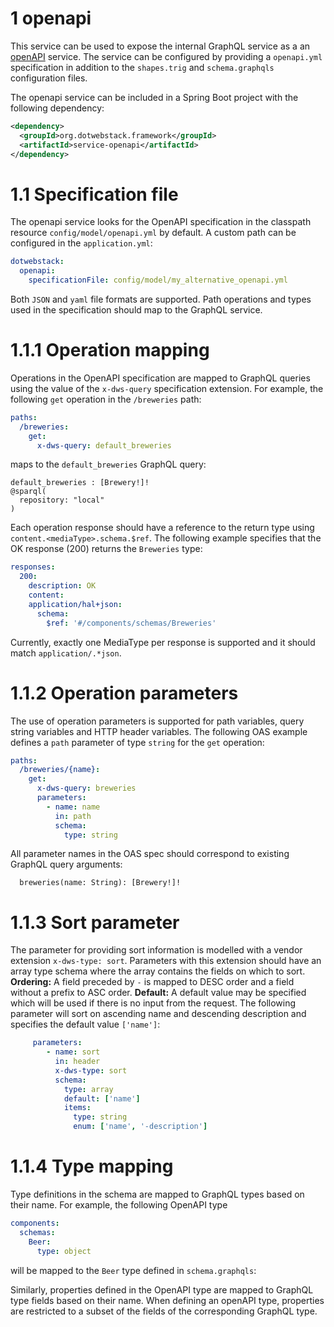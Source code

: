 # 1 openapi
This service can be used to expose the internal GraphQL service as a an [openAPI](https://swagger.io/specification/) service.
The service can be configured by providing a `openapi.yml` specification in addition to the `shapes.trig` and `schema.graphqls` configuration files.

The openapi service can be included in a Spring Boot project with the following dependency:
```xml
<dependency>
  <groupId>org.dotwebstack.framework</groupId>
  <artifactId>service-openapi</artifactId>
</dependency>
```

# 1.1 Specification file
The openapi service looks for the OpenAPI specification in the classpath resource `config/model/openapi.yml` by default.
A custom path can be configured in the `application.yml`:
```yaml
dotwebstack:
  openapi:
    specificationFile: config/model/my_alternative_openapi.yml
```
Both `JSON` and `yaml` file formats are supported.
Path operations and types used in the specification should map to the GraphQL service.

# 1.1.1 Operation mapping
Operations in the OpenAPI specification are mapped to GraphQL queries using the value of the `x-dws-query` specification extension. For example, the following `get` operation in the `/breweries` path:
```yaml
paths:
  /breweries:
    get:
      x-dws-query: default_breweries

```
 maps to the `default_breweries` GraphQL query:
```
default_breweries : [Brewery!]!
@sparql(
  repository: "local"
)
```
Each operation response should have a reference to the return type using `content.<mediaType>.schema.$ref`. The following example specifies that the OK response (200) returns the `Breweries` type:
```yaml
responses:
  200:
    description: OK
    content:
    application/hal+json:
      schema:
        $ref: '#/components/schemas/Breweries'
```
Currently, exactly one MediaType per response is supported and it should match `application/.*json`.

# 1.1.2 Operation parameters
The use of operation parameters is supported for path variables, query string variables and HTTP header variables. The following OAS example defines a `path` parameter of type `string` for the `get` operation:
````yaml
paths:
  /breweries/{name}:
    get:
      x-dws-query: breweries
      parameters:
        - name: name
          in: path
          schema:
            type: string
````
All parameter names in the OAS spec should correspond to existing GraphQL query arguments:
````
  breweries(name: String): [Brewery!]!
````

# 1.1.3 Sort parameter
The parameter for providing sort information is modelled with a vendor extension `x-dws-type: sort`. Parameters with this extension should have an array type schema where the array contains the fields on which to sort.
**Ordering:** A field preceded by `-` is mapped to DESC order and a field without a prefix to ASC order.
**Default:** A default value may be specified which will be used if there is no input from the request.
The following parameter will sort on ascending name and descending description and specifies the default value `['name']`:
````yaml
     parameters:
        - name: sort
          in: header
          x-dws-type: sort
          schema:
            type: array
            default: ['name']
            items:
              type: string
              enum: ['name', '-description']
````

# 1.1.4 Type mapping
Type definitions in the schema are mapped to GraphQL types based on their name. For example, the following OpenAPI type 
```yaml
components:
  schemas:
    Beer:
      type: object
```
will be mapped to the `Beer` type defined in `schema.graphqls`:

Similarly, properties defined in the OpenAPI type are mapped to GraphQL type fields based on their name.
When defining an openAPI type, properties are restricted to a subset of the fields of the corresponding GraphQL type.